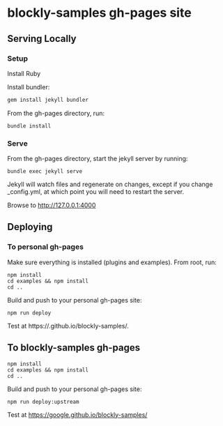 # blockly-samples gh-pages site


## Serving Locally

### Setup

Install Ruby

Install bundler:

```bash
gem install jekyll bundler
```

From the gh-pages directory, run:

```
bundle install
```

### Serve

From the gh-pages directory, start the jekyll server by running:

```
bundle exec jekyll serve
```

Jekyll will watch files and regenerate on changes, except if you change
_config.yml, at which point you will need to restart the server.


Browse to http://127.0.0.1:4000

## Deploying

### To personal gh-pages

Make sure everything is installed (plugins and examples). From root, run:

```
npm install
cd examples && npm install
cd ..
```

Build and push to your personal gh-pages site:

```
npm run deploy
```

Test at https://<your username>.github.io/blockly-samples/.

## To blockly-samples gh-pages

```
npm install
cd examples && npm install
cd ..
```

Build and push to your personal gh-pages site:

```
npm run deploy:upstream
```

Test at https://google.github.io/blockly-samples/

